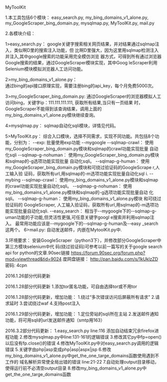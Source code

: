 MyToolKit

1.本工具包括6个模块：
  easy_search.py,
  my_bing_domains_v1_alone.py,
  my_GoogleScraper_bing_domain.py,
  mysqlmap.py,
  MyToolKit.py,
  mail.py

2.各模块介绍：

1>easy_search.py： 
  google关键字搜索相关网页结果，并对结果通过sqlmap注入，类似啊D里的搜索注入功能，但
  比啊D里强大，因为这里用sqlmap检测注入并注入,其中google搜索的功能采用完全模仿浏览
  器方式，可得到所有通过浏览器Google搜索的结果，通过GoogleScraper模块实现，其中Goog
  leScraper利用Selenium模块模拟浏览器人工访问功能。

2>my_bing_domains_v1_alone.py：  
  通过bing的api接口原理实现，需要注册bing的api_key，每个月免费5000次。

3>my_GoogleScraper_bing_domain.py:
  通过GoogleScraper的浏览器模拟人工访问bing，关键字ip：111.111.111.111,
  获取所有结果,当只有一页结果 时，GoogleScraper不能得到该查询结果，调用上面的
  my_bing_domains_v1_alone.py模块继续查询。

4>mysqlmap.py：
  sqlmap自动化sqli模块，详情见代码。

5>MyToolKit.py：
  综合入口模块，选择不同需求，实现不同功能。共包括8个功能，分别为：
  --exp:
   批量使用exp功能 
  --mygoogle 
            --sqlmap-crawl：
              使用my_GoogleScraper_bing_domain.py模块和sqlmap的crawl功能实现批量
              自动化sqli
            --sqlmap-g-nohuman：
              使用my_GoogleScraper_bing_domain.py模块和sqlmap的-g选项功能实现批量
              自动化sqli。
            --sqlmap-g-human：
              使用my_GoogleScraper_bing_domain.py模块和可绕过验证码的GoogleScrape
              r,人工输入验 证码，获取所有url,用sqlmap的-m选项功能实现批量自动化sql
              i.
  --mybing
            --sqlmap-crawl：
              使用my_bing_domains_v1_alone.py模块和sqlmap的crawl功能实现批量自动化sqli。
            --sqlmap-g-nohuman：
              使用my_bing_domains_v1_alone.py模块和sqlmap的-g选项功能实现批量自动
              化sqli。
            --sqlmap-g-human：
              使用my_bing_domains_v1_alone.py模块 和可绕过验证码的 GoogleScraper,
              人工输入验证码，获取所有url,用sqlmap的-m选项功能实现批量自动化sqli.
  --easy_search：
    相当于--mygoogle下的--sqlmap-g-uman功能的子功能,但灵活性更强,可任意关键字googl
    e搜索并利用sqlmap注入。 最常用功能应该是--mygoogle下的--sqlmap-g-human及--easy
    _search这两个。
6>mail.py:
  自动发送邮件，内嵌在MytoolKit.py中.

3.环境要求： 
  安装GoogleScraper（python3下），并修改部分GoogleScraper中第三方模块selenium中代
  码(绕过验证码)可参考以前一篇写的关于google search api for python的文章.90sec链接
  https://forum.90sec.org/forum.php?mod=viewthread&tid=9024 度网盘链接：
  http://pan.baidu.com/s/1kUklzZD 密码: 4cpn

2016.1.26部分代码更新

2016.1.28部分代码更新
1.添加tor匿名功能，可自由选择tor或不用tor

2016.1.28部分代码更新，增加功能：
1.绕过“多次错误访问后屏蔽所有请求”
2.请求延时
3.尝试绕过waf
4.支持post注入

2016.1.29部分代码更新，增加功能：
1.定位旁站的sqli所在主站
2.发送邮件通知功能，将可用sqli的url发送邮件通知（smtp用163）

2016.3.2部分代码更新：
1.easy_search.py line:116 添加自动结束冗余firefox进程功能 
2.修改mysqlmap.py中line:131-161的逻辑错误 
3.修改其它py中fp=open()以后没有fp.close()的错误 
4.修改MyToolKit.py中对easy_search.py调用的逻辑错误 
5.关键字由php|asp变成php|asp|aspx|jsp 
6.修改my_bing_domains_v1_alone.py中get_the_one_targe_domains函数使用遇到不工作的
  域名解析异常使全局出错的错误 line:21-22 
7.自动处理output目录移动，使得运行前不必清空output目录
8.修改my_bing_domains_v1_alone.py中get_the_one_targe_domains函数
